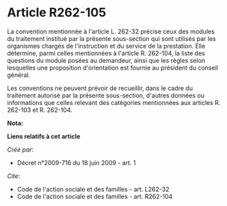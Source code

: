 # Article R262-105

La convention mentionnée à l'article L. 262-32 précise ceux des modules du traitement institué par la présente sous-section
qui sont utilisés par les organismes chargés de l'instruction et du service de la prestation. Elle détermine, parmi celles
mentionnées à l'article R. 262-104, la liste des questions du module posées au demandeur, ainsi que les règles selon
lesquelles une proposition d'orientation est fournie au président du conseil général. 

Les conventions ne peuvent prévoir de recueillir, dans le cadre du traitement autorisé par la présente sous-section, d'autres
données ou informations que celles relevant des catégories mentionnées aux articles R. 262-103 et R. 262-104.

**Nota:**



**Liens relatifs à cet article**

_Créé par_:

  - Décret n°2009-716 du 18 juin 2009 - art. 1

_Cite_:

  - Code de l'action sociale et des familles - art. L262-32
  - Code de l'action sociale et des familles - art. R262-104
